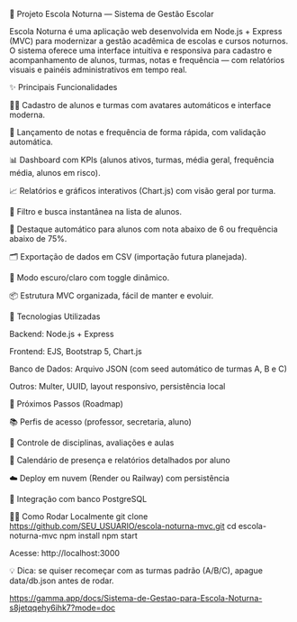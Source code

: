 🏫 Projeto Escola Noturna — Sistema de Gestão Escolar

Escola Noturna é uma aplicação web desenvolvida em Node.js + Express (MVC) para modernizar a gestão acadêmica de escolas e cursos noturnos.
O sistema oferece uma interface intuitiva e responsiva para cadastro e acompanhamento de alunos, turmas, notas e frequência — com relatórios visuais e painéis administrativos em tempo real.

✨ Principais Funcionalidades

👩‍🏫 Cadastro de alunos e turmas com avatares automáticos e interface moderna.

📝 Lançamento de notas e frequência de forma rápida, com validação automática.

📊 Dashboard com KPIs (alunos ativos, turmas, média geral, frequência média, alunos em risco).

📈 Relatórios e gráficos interativos (Chart.js) com visão geral por turma.

🧭 Filtro e busca instantânea na lista de alunos.

🚨 Destaque automático para alunos com nota abaixo de 6 ou frequência abaixo de 75%.

🗂️ Exportação de dados em CSV (importação futura planejada).

🌙 Modo escuro/claro com toggle dinâmico.

📦 Estrutura MVC organizada, fácil de manter e evoluir.

🧰 Tecnologias Utilizadas

Backend: Node.js + Express

Frontend: EJS, Bootstrap 5, Chart.js

Banco de Dados: Arquivo JSON (com seed automático de turmas A, B e C)

Outros: Multer, UUID, layout responsivo, persistência local

🚀 Próximos Passos (Roadmap)

📚 Perfis de acesso (professor, secretaria, aluno)

🏫 Controle de disciplinas, avaliações e aulas

📅 Calendário de presença e relatórios detalhados por aluno

☁️ Deploy em nuvem (Render ou Railway) com persistência

🐘 Integração com banco PostgreSQL

🧑‍💻 Como Rodar Localmente
git clone https://github.com/SEU_USUARIO/escola-noturna-mvc.git
cd escola-noturna-mvc
npm install
npm start


Acesse: http://localhost:3000

💡 Dica: se quiser recomeçar com as turmas padrão (A/B/C), apague data/db.json antes de rodar.

https://gamma.app/docs/Sistema-de-Gestao-para-Escola-Noturna-s8jetqqehy6ihk7?mode=doc
